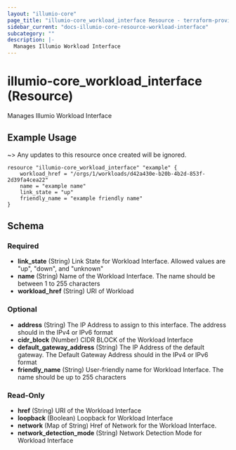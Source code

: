 ```yaml
---
layout: "illumio-core"
page_title: "illumio-core_workload_interface Resource - terraform-provider-illumio-core"
sidebar_current: "docs-illumio-core-resource-workload-interface"
subcategory: ""
description: |-
  Manages Illumio Workload Interface
---
```


# illumio-core_workload_interface (Resource)

Manages Illumio Workload Interface


Example Usage
------------

~> Any updates to this resource once created will be ignored.

```hcl
resource "illumio-core_workload_interface" "example" {
    workload_href = "/orgs/1/workloads/d42a430e-b20b-4b2d-853f-2d39fa4cea22"
    name = "example name"
    link_state = "up"
    friendly_name = "example friendly name"
}
```

## Schema

### Required

- **link_state** (String) Link State for Workload Interface. Allowed values are "up", "down", and "unknown"
- **name** (String) Name of the Workload Interface. The name should be between 1 to 255 characters
- **workload_href** (String) URI of Workload

### Optional

- **address** (String) The IP Address to assign to this interface. The address should in the IPv4 or IPv6 format
- **cidr_block** (Number) CIDR BLOCK of the Workload Interface
- **default_gateway_address** (String) The IP Address of the default gateway. The Default Gateway Address should in the IPv4 or IPv6 format
- **friendly_name** (String) User-friendly name for Workload Interface. The name should be up to 255 characters

### Read-Only

- **href** (String) URI of the Workload Interface
- **loopback** (Boolean) Loopback for Workload Interface
- **network** (Map of String) Href of Network for the Workload Interface.
- **network_detection_mode** (String) Network Detection Mode for Workload Interface


